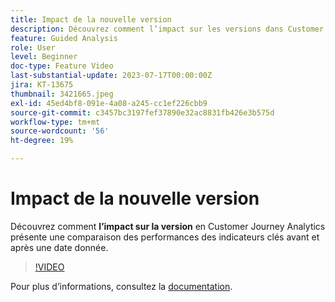 ```yaml
---
title: Impact de la nouvelle version
description: Découvrez comment l’impact sur les versions dans Customer Journey Analytics présente une comparaison des performances des indicateurs clés avant et après une date donnée.
feature: Guided Analysis
role: User
level: Beginner
doc-type: Feature Video
last-substantial-update: 2023-07-17T00:00:00Z
jira: KT-13675
thumbnail: 3421665.jpeg
exl-id: 45ed4bf8-091e-4a08-a245-cc1ef226cbb9
source-git-commit: c3457bc3197fef37890e32ac8831fb426e3b575d
workflow-type: tm+mt
source-wordcount: '56'
ht-degree: 19%

---
```


# Impact de la nouvelle version

Découvrez comment **l’impact sur la version** en Customer Journey Analytics présente une comparaison des performances des indicateurs clés avant et après une date donnée.

>[!VIDEO](https://video.tv.adobe.com/v/3423448/?learn=on&captions=fre_fr)

Pour plus dʼinformations, consultez la [documentation](https://experienceleague.adobe.com/docs/analytics-platform/using/guided-analysis/impact/release.html?lang=fr).
